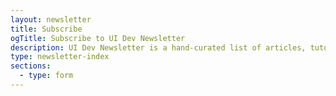 ```yaml
---
layout: newsletter
title: Subscribe
ogTitle: Subscribe to UI Dev Newsletter
description: UI Dev Newsletter is a hand-curated list of articles, tutorials, and tools related to User Interface development delivered to your inbox every two weeks.
type: newsletter-index
sections:
  - type: form
---
```

